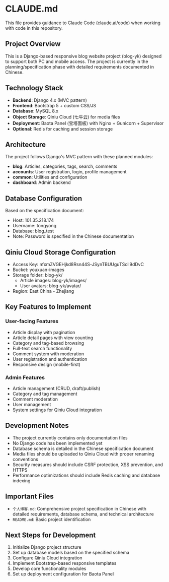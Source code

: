 # CLAUDE.md

This file provides guidance to Claude Code (claude.ai/code) when working with code in this repository.

## Project Overview

This is a Django-based responsive blog website project (blog-yk) designed to support both PC and mobile access. The project is currently in the planning/specification phase with detailed requirements documented in Chinese.

## Technology Stack

- **Backend**: Django 4.x (MVC pattern)
- **Frontend**: Bootstrap 5 + custom CSS/JS
- **Database**: MySQL 8.x
- **Object Storage**: Qiniu Cloud (七牛云) for media files
- **Deployment**: Baota Panel (宝塔面板) with Nginx + Gunicorn + Supervisor
- **Optional**: Redis for caching and session storage

## Architecture

The project follows Django's MVC pattern with these planned modules:
- **blog**: Articles, categories, tags, search, comments
- **accounts**: User registration, login, profile management  
- **common**: Utilities and configuration
- **dashboard**: Admin backend

## Database Configuration

Based on the specification document:
- Host: 101.35.218.174
- Username: tongyong
- Database: blog_test
- Note: Password is specified in the Chinese documentation

## Qiniu Cloud Storage Configuration

- Access Key: nfxmZVGEHjkd8Rsn44S-JSynTBUUguTScil9dDvC
- Bucket: youxuan-images
- Storage folder: blog-yk/
  - Article images: blog-yk/images/
  - User avatars: blog-yk/avatar/
- Region: East China - Zhejiang

## Key Features to Implement

### User-facing Features
- Article display with pagination
- Article detail pages with view counting
- Category and tag-based browsing
- Full-text search functionality
- Comment system with moderation
- User registration and authentication
- Responsive design (mobile-first)

### Admin Features
- Article management (CRUD, draft/publish)
- Category and tag management
- Comment moderation
- User management
- System settings for Qiniu Cloud integration

## Development Notes

- The project currently contains only documentation files
- No Django code has been implemented yet
- Database schema is detailed in the Chinese specification document
- Media files should be uploaded to Qiniu Cloud with proper renaming conventions
- Security measures should include CSRF protection, XSS prevention, and HTTPS
- Performance optimizations should include Redis caching and database indexing

## Important Files

- `个人博客.md`: Comprehensive project specification in Chinese with detailed requirements, database schema, and technical architecture
- `README.md`: Basic project identification

## Next Steps for Development

1. Initialize Django project structure
2. Set up database models based on the specified schema
3. Configure Qiniu Cloud integration
4. Implement Bootstrap-based responsive templates
5. Develop core functionality modules
6. Set up deployment configuration for Baota Panel